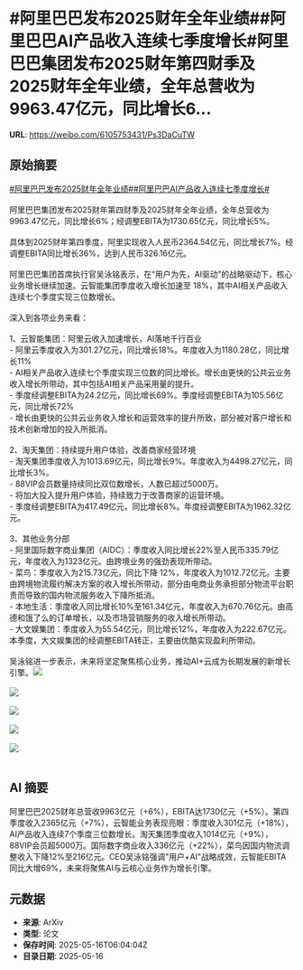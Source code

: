 # #阿里巴巴发布2025财年全年业绩##阿里巴巴AI产品收入连续七季度增长#阿里巴巴集团发布2025财年第四财季及2025财年全年业绩，全年总营收为9963.47亿元，同比增长6...

**URL**: https://weibo.com/6105753431/Ps3DaCuTW

## 原始摘要

<a href="https://m.weibo.cn/search?containerid=231522type%3D1%26t%3D10%26q%3D%23%E9%98%BF%E9%87%8C%E5%B7%B4%E5%B7%B4%E5%8F%91%E5%B8%832025%E8%B4%A2%E5%B9%B4%E5%85%A8%E5%B9%B4%E4%B8%9A%E7%BB%A9%23&amp;extparam=%23%E9%98%BF%E9%87%8C%E5%B7%B4%E5%B7%B4%E5%8F%91%E5%B8%832025%E8%B4%A2%E5%B9%B4%E5%85%A8%E5%B9%B4%E4%B8%9A%E7%BB%A9%23" data-hide=""><span class="surl-text">#阿里巴巴发布2025财年全年业绩#</span></a><a href="https://m.weibo.cn/search?containerid=231522type%3D1%26t%3D10%26q%3D%23%E9%98%BF%E9%87%8C%E5%B7%B4%E5%B7%B4AI%E4%BA%A7%E5%93%81%E6%94%B6%E5%85%A5%E8%BF%9E%E7%BB%AD%E4%B8%83%E5%AD%A3%E5%BA%A6%E5%A2%9E%E9%95%BF%23&amp;extparam=%23%E9%98%BF%E9%87%8C%E5%B7%B4%E5%B7%B4AI%E4%BA%A7%E5%93%81%E6%94%B6%E5%85%A5%E8%BF%9E%E7%BB%AD%E4%B8%83%E5%AD%A3%E5%BA%A6%E5%A2%9E%E9%95%BF%23" data-hide=""><span class="surl-text">#阿里巴巴AI产品收入连续七季度增长#</span></a><br><br>阿里巴巴集团发布2025财年第四财季及2025财年全年业绩，全年总营收为9963.47亿元，同比增长6%；经调整EBITA为1730.65亿元，同比增长5%。<br><br>具体到2025财年第四季度，阿里实现收入人民币2364.54亿元，同比增长7%。经调整EBITA同比增长36%，达到人民币326.16亿元。<br><br>阿里巴巴集团首席执行官吴泳铭表示，在“用户为先，AI驱动”的战略驱动下，核心业务增长继续加速。云智能集团季度收入增长加速至 18%，其中AI相关产品收入连续七个季度实现三位数增长。<br><br>深入到各项业务来看：<br><br>1、云智能集团：阿里云收入加速增长，AI落地千行百业<br>- 阿里云季度收入为301.27亿元，同比增长18%。年度收入为1180.28亿，同比增长11%<br>- AI相关产品收入连续七个季度实现三位数的同比增长。增长由更快的公共云业务收入增长所带动，其中包括AI相关产品采用量的提升。<br>- 季度经调整EBITA为24.2亿元，同比增长69%。季度经调整EBITA为105.56亿元，同比增长72%<br>- 增长由更快的公共云业务收入增长和运营效率的提升所致，部分被对客户增长和技术创新增加的投入所抵消。<br><br>2、淘天集团：持续提升用户体验，改善商家经营环境<br>- 淘天集团季度收入为1013.69亿元，同比增长9%。年度收入为4498.27亿元，同比增长3%。<br>- 88VIP会员数量持续同比双位数增长，人数已超过5000万。<br>- 将加大投入提升用户体验，持续致力于改善商家的运营环境。<br>- 季度经调整EBITA为417.49亿元，同比增长8%。年度经调整EBITA为1962.32亿元。<br><br>3、其他业务分部<br>- 阿里国际数字商业集团（AIDC）：季度收入同比增长22%至人民币335.79亿元，年度收入为1323亿元。由跨境业务的强劲表现所带动。<br>- 菜鸟：季度收入为215.73亿元，同比下降 12%，年度收入为1012.72亿元。主要由跨境物流履约解决方案的收入增长所带动，部分由电商业务承担部分物流平台职责而导致的国内物流服务收入下降所抵消。<br>- 本地生活：季度收入同比增长10%至161.34亿元，年度收入为670.76亿元。由高德和饿了么的订单增长，以及市场营销服务的收入增长所带动。<br>- 大文娱集团：季度收入为55.54亿元，同比增长12%，年度收入为222.67亿元。本季度，大文娱集团的经调整EBITA转正，主要由优酷实现盈利所带动。<br><br>吴泳铭进一步表示，未来将坚定聚焦核心业务，推动AI+云成为长期发展的新增长引擎。<img style="" src="https://tvax3.sinaimg.cn/large/006Fd7o3gy1i1h43drw72j30wm0zkx13.jpg" referrerpolicy="no-referrer"><br><br><img style="" src="https://tvax4.sinaimg.cn/large/006Fd7o3gy1i1h43d7a0oj315215ee40.jpg" referrerpolicy="no-referrer"><br><br><img style="" src="https://tvax2.sinaimg.cn/large/006Fd7o3gy1i1h43ewv46j31560sywxj.jpg" referrerpolicy="no-referrer"><br><br><img style="" src="https://tvax1.sinaimg.cn/large/006Fd7o3gy1i1h43gqf7dj315g14waxf.jpg" referrerpolicy="no-referrer"><br><br><img style="" src="https://tvax3.sinaimg.cn/large/006Fd7o3gy1i1h43i4ve1j314m0tktpy.jpg" referrerpolicy="no-referrer"><br><br>

## AI 摘要

阿里巴巴2025财年总营收9963亿元（+6%），EBITA达1730亿元（+5%）。第四季度收入2365亿元（+7%），云智能业务表现亮眼：季度收入301亿元（+18%），AI产品收入连续7个季度三位数增长。淘天集团季度收入1014亿元（+9%），88VIP会员超5000万。国际数字商业收入336亿元（+22%），菜鸟因国内物流调整收入下降12%至216亿元。CEO吴泳铭强调"用户+AI"战略成效，云智能EBITA同比大增69%，未来将聚焦AI与云核心业务作为增长引擎。

## 元数据

- **来源**: ArXiv
- **类型**: 论文
- **保存时间**: 2025-05-16T06:04:04Z
- **目录日期**: 2025-05-16
